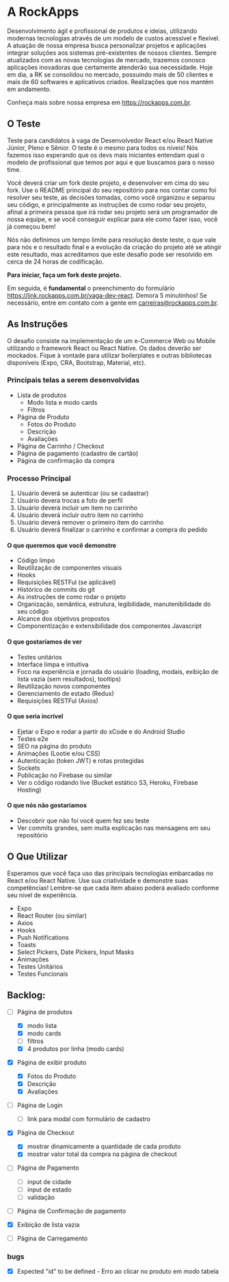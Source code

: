 # A RockApps

Desenvolvimento ágil e profissional de produtos e ideias, utilizando modernas tecnologias através de um modelo de custos acessível e flexível. A atuação de nossa empresa busca personalizar projetos e aplicações integrar soluções aos sistemas pré-existentes de nossos clientes. Sempre atualizados com as novas tecnologias de mercado, trazemos conosco aplicações inovadoras que certamente atenderão sua necessidade. Hoje em dia, a RK se consolidou no mercado, possuindo mais de 50 clientes e mais de 60 softwares e aplicativos criados. Realizações que nos mantém em andamento.

Conheça mais sobre nossa empresa em https://rockapps.com.br.

## O Teste

Teste para candidatos à vaga de Desenvolvedor React e/ou React Native Júnior, Pleno e Sênior. O teste é o mesmo para todos os níveis! Nós fazemos isso esperando que os devs mais iniciantes entendam qual o modelo de profissional que temos por aqui e que buscamos para o nosso time. 

Você deverá criar um fork deste projeto, e desenvolver em cima do seu fork. Use o README principal do seu repositório para nos contar como foi resolver seu teste, as decisões tomadas, como você organizou e separou seu código, e principalmente as instruções de como rodar seu projeto, afinal a primeira pessoa que irá rodar seu projeto será um programador de nossa equipe, e se você conseguir explicar para ele como fazer isso, você já começou bem!

Nós não definimos um tempo limite para resolução deste teste, o que vale para nós e o resultado final e a evolução da criação do projeto até se atingir este resultado, mas acreditamos que este desafio pode ser resolvido em cerca de 24 horas de codificação.

**Para iniciar, faça um fork deste projeto.**

Em seguida, é **fundamental** o preenchimento do formulário https://link.rockapps.com.br/vaga-dev-react. Demora 5 minutinhos! Se necessário, entre em contato com a gente em carreiras@rockapps.com.br.


## As Instruções 

O desafio consiste na implementação de um e-Commerce Web ou Mobile utilizando o framework React ou React Native. Os dados deverão ser mockados. Fique à vontade para utilizar boilerplates e outras bibliotecas disponíveis (Expo, CRA, Bootstrap, Material, etc).

### Principais telas a serem desenvolvidas

- Lista de produtos
    - Modo lista e modo cards
    - Filtros
- Página de Produto
    - Fotos do Produto
    - Descrição
    - Avaliações 
- Página de Carrinho / Checkout
- Página de pagamento (cadastro de cartão)
- Página de confirmação da compra


 ### Processo Principal
 
 1. Usuário deverá se autenticar (ou se cadastrar)
 1. Usuário devera trocas a foto de perfil
 1. Usuário deverá incluir um item no carrinho
 1. Usuário deverá incluir outro item no carrinho
 1. Usuário deverá remover o primeiro item do carrinho
 1. Usuário deverá finalizar o carrinho e confirmar a compra do pedido

#### O que queremos que você demonstre

- Código limpo
- Reutilização de componentes visuais
- Hooks
- Requisições RESTFul (se aplicável)
- Histórico de commits do git
- As instruções de como rodar o projeto
- Organização, semântica, estrutura, legibilidade, manutenibilidade do seu código
- Alcance dos objetivos propostos
- Componentização e extensibilidade dos componentes Javascript

#### O que gostaríamos de ver

- Testes unitários
- Interface limpa e intuitiva
- Foco na experiência e jornada do usuário (loading, modais, exibição de lista vazia (sem resultados), tooltips)
- Reutilização novos componentes
- Gerenciamento de estado (Redux)
- Requisições RESTFul (Axios)

#### O que seria incrível

- Ejetar o Expo e rodar a partir do xCode e do Android Studio
- Testes e2e
- SEO na página do produto
- Animações (Lootie e/ou CSS)
- Autenticação (token JWT) e rotas protegidas
- Sockets
- Publicação no Firebase ou similar
- Ver o código rodando live (Bucket estático S3, Heroku, Firebase Hosting)

#### O que nós não gostaríamos
- Descobrir que não foi você quem fez seu teste
- Ver commits grandes, sem muita explicação nas mensagens em seu repositório


## O Que Utilizar

Esperamos que você faça uso das principais tecnologias embarcadas no React e/ou React Native. Use sua criatividade e demonstre suas competências! Lembre-se que cada item abaixo poderá avaliado conforme seu nível de experiência.

- Expo
- React Router (ou similar)
- Axios
- Hooks
- Push Notifications
- Toasts
- Select Pickers, Date Pickers, Input Masks
- Animações
- Testes Unitários
- Testes Funcionais
 
## Backlog:
- [ ] Página de produtos 
    - [x] modo lista
    - [x] modo cards
    - [ ] filtros
    - [x] 4 produtos por linha (modo cards)
- [x] Página de exibir produto
    - [x] Fotos do Produto
    - [x] Descrição
    - [x] Avaliações     
- [ ] Página de Login    
    - [ ] link para modal com formulário de cadastro
- [x] Página de Checkout 
    - [x] mostrar dinamicamente a quantidade de cada produto
    - [x] mostrar valor total da compra na página de checkout
- [ ] Página de Pagamento
    - [ ] input de cidade
    - [ ] input de estado
    - [ ] validação
- [ ] Página de Confirmação de pagamento
- [x] Exibição de lista vazia
- [ ] Página de Carregamento


### bugs
- [x] Expected "id" to be defined - Erro ao clicar no produto em modo tabela